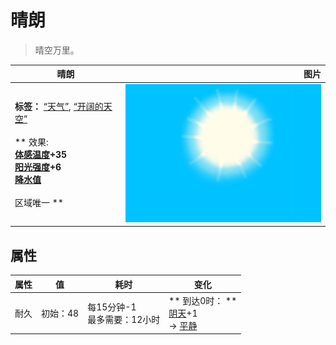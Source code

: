 # 晴朗  
> 晴空万里。  
  
  晴朗  |   图片   
 ----  |  ----:   
 **标签：**	[“天气”](tag_Weather.md), [“开阔的天空”](tag_OpenSky.md)<br><br>** 效果: **<br>[体感温度](TemperaturePerceived.md)+35<br>[阳光强度](SunStrength.md)+6<br>[降水值](RainValue.md)<br><br>** 区域唯一 **  |  ![](Sprite/WeatherClear_0.png)   
  
## 属性   
属性  |  值  |  耗时  |  变化  
----  |  ----  |  ----  |  ----  
耐久  |  初始：48  |  每15分钟-1<br>最多需要：12小时  |  ** 到达0时： **<br>[阴天](TropicalIsland_CloudyStart.md)+1 <br>→ [平静](OpenSea_Calm.md)  

